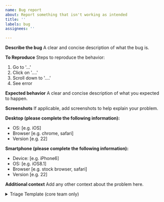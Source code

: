 ```yaml
---
name: Bug report
about: Report something that isn't working as intended
title: ''
labels: bug
assignees: ''

---
```


**Describe the bug**
A clear and concise description of what the bug is.

**To Reproduce**
Steps to reproduce the behavior:
1. Go to '...'
2. Click on '....'
3. Scroll down to '....'
4. See error

**Expected behavior**
A clear and concise description of what you expected to happen.

**Screenshots**
If applicable, add screenshots to help explain your problem.

**Desktop (please complete the following information):**
 - OS: [e.g. iOS]
 - Browser [e.g. chrome, safari]
 - Version [e.g. 22]

**Smartphone (please complete the following information):**
 - Device: [e.g. iPhone6]
 - OS: [e.g. iOS8.1]
 - Browser [e.g. stock browser, safari]
 - Version [e.g. 22]

**Additional context**
Add any other context about the problem here.

<details>
  <summary>Triage Template (core team only)</summary>

  This template is for members of the team to triage for prioritisation. For more guidance see https://www.loom.com/share/369ab467fbc64dec848085d38ff57ca0:

  P1 high frequency, high impact
  P2 low frequency, high impact
  P3 high frequency, low impact
  P4 low frequency, low impact

  Examples of high impact - a problem affects users during an essential process (expenses and payments > boarding and registration > contributing) with no workaround.

  High frequency - >10% of users affected (measured as a proportion of total potential users for this case).
</details>
